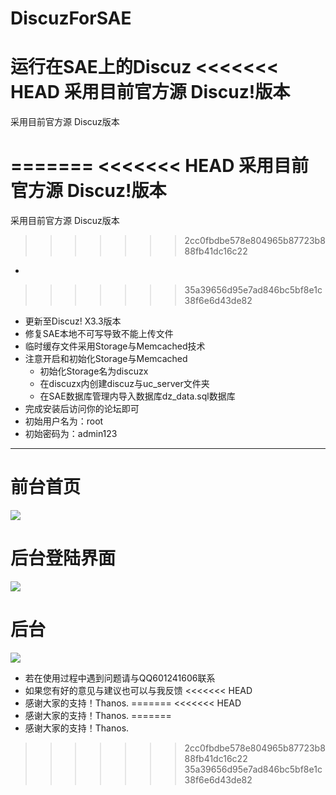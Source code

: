# DiscuzForSAE
运行在SAE上的Discuz
<<<<<<< HEAD
采用目前官方源 Discuz!版本
=======
采用目前官方源 Discuz版本

=======
<<<<<<< HEAD
采用目前官方源 Discuz!版本
=======
采用目前官方源 Discuz版本
>>>>>>> 2cc0fbdbe578e804965b87723b888fb41dc16c22
- 
>>>>>>> 35a39656d95e7ad846bc5bf8e1c38f6e6d43de82
- 更新至Discuz! X3.3版本
- 修复SAE本地不可写导致不能上传文件
- 临时缓存文件采用Storage与Memcached技术
- 注意开启和初始化Storage与Memcached
	- 初始化Storage名为discuzx
	- 在discuzx内创建discuz与uc_server文件夹
	- 在SAE数据库管理内导入数据库dz_data.sql数据库
- 完成安装后访问你的论坛即可
- 初始用户名为：root
- 初始密码为：admin123

----------
# 前台首页
![](http://img.secbug.cc/sae1.jpg)
# 后台登陆界面
![](http://img.secbug.cc/sae2.jpg)
# 后台
![](http://img.secbug.cc/sae3.jpg)

- 若在使用过程中遇到问题请与QQ601241606联系
- 如果您有好的意见与建议也可以与我反馈
<<<<<<< HEAD
- 感谢大家的支持！Thanos.
=======
<<<<<<< HEAD
- 感谢大家的支持！Thanos.
=======
- 感谢大家的支持！Thanos.
>>>>>>> 2cc0fbdbe578e804965b87723b888fb41dc16c22
>>>>>>> 35a39656d95e7ad846bc5bf8e1c38f6e6d43de82
